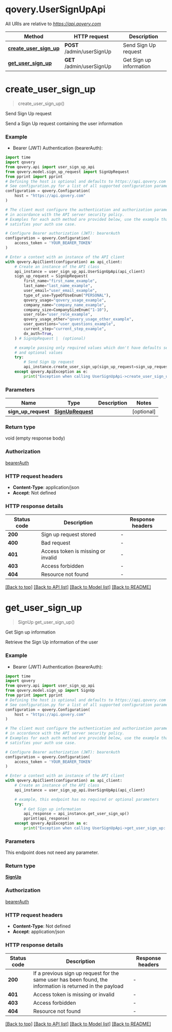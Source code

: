 # qovery.UserSignUpApi

All URIs are relative to *https://api.qovery.com*

Method | HTTP request | Description
------------- | ------------- | -------------
[**create_user_sign_up**](UserSignUpApi.md#create_user_sign_up) | **POST** /admin/userSignUp | Send Sign Up request
[**get_user_sign_up**](UserSignUpApi.md#get_user_sign_up) | **GET** /admin/userSignUp | Get Sign up information


# **create_user_sign_up**
> create_user_sign_up()

Send Sign Up request

Send a Sign Up request containing the user information

### Example

* Bearer (JWT) Authentication (bearerAuth):

```python
import time
import qovery
from qovery.api import user_sign_up_api
from qovery.model.sign_up_request import SignUpRequest
from pprint import pprint
# Defining the host is optional and defaults to https://api.qovery.com
# See configuration.py for a list of all supported configuration parameters.
configuration = qovery.Configuration(
    host = "https://api.qovery.com"
)

# The client must configure the authentication and authorization parameters
# in accordance with the API server security policy.
# Examples for each auth method are provided below, use the example that
# satisfies your auth use case.

# Configure Bearer authorization (JWT): bearerAuth
configuration = qovery.Configuration(
    access_token = 'YOUR_BEARER_TOKEN'
)

# Enter a context with an instance of the API client
with qovery.ApiClient(configuration) as api_client:
    # Create an instance of the API class
    api_instance = user_sign_up_api.UserSignUpApi(api_client)
    sign_up_request = SignUpRequest(
        first_name="first_name_example",
        last_name="last_name_example",
        user_email="user_email_example",
        type_of_use=TypeOfUseEnum("PERSONAL"),
        qovery_usage="qovery_usage_example",
        company_name="company_name_example",
        company_size=CompanySizeEnum("1-10"),
        user_role="user_role_example",
        qovery_usage_other="qovery_usage_other_example",
        user_questions="user_questions_example",
        current_step="current_step_example",
        dx_auth=True,
    ) # SignUpRequest |  (optional)

    # example passing only required values which don't have defaults set
    # and optional values
    try:
        # Send Sign Up request
        api_instance.create_user_sign_up(sign_up_request=sign_up_request)
    except qovery.ApiException as e:
        print("Exception when calling UserSignUpApi->create_user_sign_up: %s\n" % e)
```


### Parameters

Name | Type | Description  | Notes
------------- | ------------- | ------------- | -------------
 **sign_up_request** | [**SignUpRequest**](SignUpRequest.md)|  | [optional]

### Return type

void (empty response body)

### Authorization

[bearerAuth](../README.md#bearerAuth)

### HTTP request headers

 - **Content-Type**: application/json
 - **Accept**: Not defined


### HTTP response details

| Status code | Description | Response headers |
|-------------|-------------|------------------|
**200** | Sign up request stored |  -  |
**400** | Bad request |  -  |
**401** | Access token is missing or invalid |  -  |
**403** | Access forbidden |  -  |
**404** | Resource not found |  -  |

[[Back to top]](#) [[Back to API list]](../README.md#documentation-for-api-endpoints) [[Back to Model list]](../README.md#documentation-for-models) [[Back to README]](../README.md)

# **get_user_sign_up**
> SignUp get_user_sign_up()

Get Sign up information

Retrieve the Sign Up information of the user

### Example

* Bearer (JWT) Authentication (bearerAuth):

```python
import time
import qovery
from qovery.api import user_sign_up_api
from qovery.model.sign_up import SignUp
from pprint import pprint
# Defining the host is optional and defaults to https://api.qovery.com
# See configuration.py for a list of all supported configuration parameters.
configuration = qovery.Configuration(
    host = "https://api.qovery.com"
)

# The client must configure the authentication and authorization parameters
# in accordance with the API server security policy.
# Examples for each auth method are provided below, use the example that
# satisfies your auth use case.

# Configure Bearer authorization (JWT): bearerAuth
configuration = qovery.Configuration(
    access_token = 'YOUR_BEARER_TOKEN'
)

# Enter a context with an instance of the API client
with qovery.ApiClient(configuration) as api_client:
    # Create an instance of the API class
    api_instance = user_sign_up_api.UserSignUpApi(api_client)

    # example, this endpoint has no required or optional parameters
    try:
        # Get Sign up information
        api_response = api_instance.get_user_sign_up()
        pprint(api_response)
    except qovery.ApiException as e:
        print("Exception when calling UserSignUpApi->get_user_sign_up: %s\n" % e)
```


### Parameters
This endpoint does not need any parameter.

### Return type

[**SignUp**](SignUp.md)

### Authorization

[bearerAuth](../README.md#bearerAuth)

### HTTP request headers

 - **Content-Type**: Not defined
 - **Accept**: application/json


### HTTP response details

| Status code | Description | Response headers |
|-------------|-------------|------------------|
**200** | If a previous sign up request for the same user has been found, the information is returned in the payload |  -  |
**401** | Access token is missing or invalid |  -  |
**403** | Access forbidden |  -  |
**404** | Resource not found |  -  |

[[Back to top]](#) [[Back to API list]](../README.md#documentation-for-api-endpoints) [[Back to Model list]](../README.md#documentation-for-models) [[Back to README]](../README.md)

